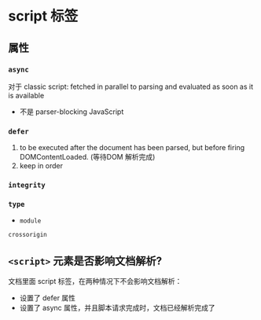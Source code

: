# script 标签

## 属性

### `async`

对于 classic script: fetched in parallel to parsing and evaluated as soon as it is available

- 不是 parser-blocking JavaScript

### `defer`

1. to be executed after the document has been parsed, but before firing DOMContentLoaded. (等待DOM 解析完成)
2. keep in order

### `integrity`

### `type`

- `module`

`crossorigin`

## `<script>` 元素是否影响文档解析?

文档里面 script 标签，在两种情况下不会影响文档解析：

- 设置了 defer 属性
- 设置了 async 属性，并且脚本请求完成时，文档已经解析完成了
